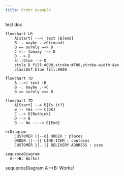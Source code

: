 ```yaml
---
title: Order example
---
```


test doc

```mermaid
flowchart LR
    A[start] -->| text |B[end]
    B -. maybe .->C(round)
    B == surely ==> D
    C <-- twoway --> D
    D --> E
    E:::blue --> D
    style D fill:#800,stroke:#F00,stroke-width:4px
    classDef blue fill:#008
```

```mermaid
flowchart TD
    A -->| text |B
    B -. maybe .->C
    B == surely ==> D
```



```mermaid
flowchart TD
    A[Start] --> B{Is it?}
    B -- Yes --> C[OK]
    C --> D[Rethink]
    D --> B
    B -- No ----> E[End]
```

```mermaid
erDiagram
    CUSTOMER ||--o{ ORDER : places
    ORDER ||--|{ LINE-ITEM : contains
    CUSTOMER }|..|{ DELIVERY-ADDRESS : uses
```

```mermaid
sequenceDiagram
  A-->B: Works!
```

<div class="mermaid">sequenceDiagram A-->B: Works!</div>

